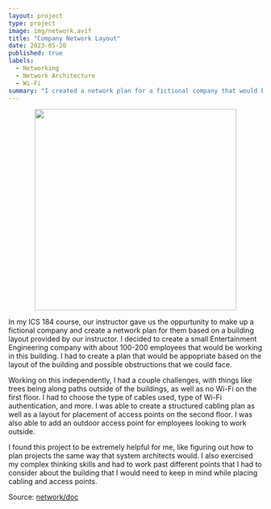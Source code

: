 ```yaml
---
layout: project
type: project
image: img/network.avif
title: "Company Network Layout"
date: 2023-05-20
published: true
labels:
  - Networking
  - Network Architecture
  - Wi-Fi
summary: "I created a network plan for a fictional company that would be housed in a building assigned by my ICS 184 instructor."
---
```

<p align="center">
  <img width="400" height="400" src="https://github.com/user-attachments/assets/30f6b830-527b-4d27-b8ed-befba1d0b8de
">
</p>

In my ICS 184 course, our instructor gave us the oppurtunity to make up a fictional company and create a network plan for them based on a building layout provided by our instructor. I decided to create a small Entertainment Engineering company with about 100-200 employees that would be working in this building. I had to create a plan that would be appopriate based on the layout of the building and possible obstructions that we could face.

Working on this independently, I had a couple challenges, with things like trees being along paths outside of the buildings, as well as no Wi-Fi on the first floor. I had to choose the type of cables used, type of Wi-Fi authentication, and more. I was able to create a structured cabling plan as well as a layout for placement of access points on the second floor. I was also able to add an outdoor access point for employees looking to work outside.

I found this project to be extremely helpful for me, like figuring out how to plan projects the same way that system architects would. I also exercised my complex thinking skills and had to work past different points that I had to consider about the building that I would need to keep in mind while placing cabling and access points.

Source: <a href="https://drive.google.com/file/d/162Y4jB_bM779JF_BLuAm1fcaIPsPl0TC/view?usp=sharing"><i class="large github icon "></i>network/doc</a>
